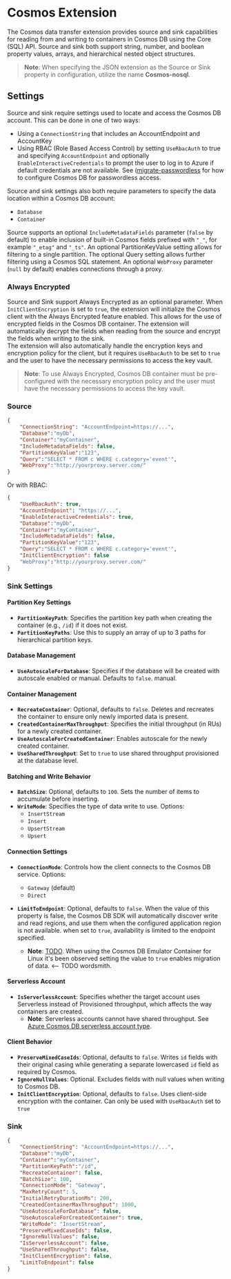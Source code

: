 # Cosmos Extension

The Cosmos data transfer extension provides source and sink capabilities for reading from and writing to containers in Cosmos DB using the Core (SQL) API. Source and sink both support string, number, and boolean property values, arrays, and hierarchical nested object structures.

> **Note**: When specifying the JSON extension as the Source or Sink property in configuration, utilize the name **Cosmos-nosql**.

## Settings

Source and sink require settings used to locate and access the Cosmos DB account. This can be done in one of two ways:

- Using a `ConnectionString` that includes an AccountEndpoint and AccountKey
- Using RBAC (Role Based Access Control) by setting `UseRbacAuth` to true and specifying `AccountEndpoint` and optionally `EnableInteractiveCredentials` to prompt the user to log in to Azure if default credentials are not available. See ([migrate-passwordless](https://learn.microsoft.com/azure/cosmos-db/nosql/migrate-passwordless?tabs=sign-in-azure-cli%2Cdotnet%2Cazure-portal-create%2Cazure-portal-associate%2Capp-service-identity) for how to configure Cosmos DB for passwordless access.

Source and sink settings also both require parameters to specify the data location within a Cosmos DB account:

- `Database`
- `Container`

Source supports an optional `IncludeMetadataFields` parameter (`false` by default) to enable inclusion of built-in Cosmos fields prefixed with `"_"`, for example `"_etag"` and `"_ts"`. An optional PartitionKeyValue setting allows for filtering to a single partition. The optional Query setting allows further filtering using a Cosmos SQL statement. An optional `WebProxy` parameter (`null` by default) enables connections through a proxy.

### Always Encrypted

Source and Sink support Always Encrypted as an optional parameter. When `InitClientEncryption` is set to `true`, the extension will initialize the Cosmos client with the Always Encrypted feature enabled. This allows for the use of encrypted fields in the Cosmos DB container. The extension will automatically decrypt the fields when reading from the source and encrypt the fields when writing to the sink. 
</br>
The extension will also automatically handle the encryption keys and encryption policy for the client, but it requires `UseRbacAuth` to be set to `true` and the user to have the necessary permissions to access the key vault.
</br>
> **Note**: To use Always Encrypted, Cosmos DB container must be pre-configured with the necessary encryption policy and the user must have the necessary permissions to access the key vault.

### Source

```json
{
    "ConnectionString": "AccountEndpoint=https://...",
    "Database":"myDb",
    "Container":"myContainer",
    "IncludeMetadataFields": false,
    "PartitionKeyValue":"123",
    "Query":"SELECT * FROM c WHERE c.category='event'",
    "WebProxy":"http://yourproxy.server.com/"
}
```

Or with RBAC:

```json
{
    "UseRbacAuth": true,
    "AccountEndpoint": "https://...",
    "EnableInteractiveCredentials": true,
    "Database":"myDb",
    "Container":"myContainer",
    "IncludeMetadataFields": false,
    "PartitionKeyValue":"123",
    "Query":"SELECT * FROM c WHERE c.category='event'",
    "InitClientEncryption": false
    "WebProxy":"http://yourproxy.server.com/"
}
```

### Sink Settings

#### **Partition Key Settings**
- **`PartitionKeyPath`**: Specifies the partition key path when creating the container (e.g., `/id`) if it does not exist.
- **`PartitionKeyPaths`**: Use this to supply an array of up to 3 paths for hierarchical partition keys.

#### **Database Management**
- **`UseAutoscaleForDatabase`**: Specifies if the database will be created with autoscale enabled or manual. Defaults to `false`. manual.

#### **Container Management**
- **`RecreateContainer`**: Optional, defaults to `false`. Deletes and recreates the container to ensure only newly imported data is present.
- **`CreatedContainerMaxThroughput`**: Specifies the initial throughput (in RUs) for a newly created container.
- **`UseAutoscaleForCreatedContainer`**: Enables autoscale for the newly created container.
- **`UseSharedThroughput`**: Set to `true` to use shared throughput provisioned at the database level.

#### **Batching and Write Behavior**
- **`BatchSize`**: Optional, defaults to `100`. Sets the number of items to accumulate before inserting.
- **`WriteMode`**: Specifies the type of data write to use. Options:
  - `InsertStream`
  - `Insert`
  - `UpsertStream`
  - `Upsert`

#### **Connection Settings**
- **`ConnectionMode`**: Controls how the client connects to the Cosmos DB service. Options:
  - `Gateway` (default)
  - `Direct`

- **`LimitToEndpoint`**: Optional, defaults to `false`. When the value of this property is false, the Cosmos DB SDK will automatically discover
  write and read regions, and use them when the configured application region is not available. 
  when set to `true`, availability is limited to the endpoint specified.
  - **Note**: [TODO](LINK). When using the Cosmos DB Emulator Container for Linux it's been observed
    setting the value to `true` enables migration of data. <-- TODO wordsmith.  

#### **Serverless Account**
- **`IsServerlessAccount`**: Specifies whether the target account uses Serverless instead of Provisioned throughput, which affects the way containers are created.
  - **Note**: Serverless accounts cannot have shared throughput. See [Azure Cosmos DB serverless account type](https://learn.microsoft.com/azure/cosmos-db/serverless#use-serverless-resources).

#### **Client Behavior**
- **`PreserveMixedCaseIds`**: Optional, defaults to `false`. Writes `id` fields with their original casing while generating a separate lowercased `id` field as required by Cosmos.
- **`IgnoreNullValues`**: Optional. Excludes fields with null values when writing to Cosmos DB.
- **`InitClientEncryption`**: Optional, defaults to `false`. Uses client-side encryption with the container. Can only be used with `UseRbacAuth` set to `true`

### Sink

```json
{
    "ConnectionString": "AccountEndpoint=https://...",
    "Database":"myDb",
    "Container":"myContainer",
    "PartitionKeyPath":"/id",
    "RecreateContainer": false,
    "BatchSize": 100,
    "ConnectionMode": "Gateway",
    "MaxRetryCount": 5,
    "InitialRetryDurationMs": 200,
    "CreatedContainerMaxThroughput": 1000,
    "UseAutoscaleForDatabase": false,
    "UseAutoscaleForCreatedContainer": true,
    "WriteMode": "InsertStream",
    "PreserveMixedCaseIds": false,
    "IgnoreNullValues": false,
    "IsServerlessAccount": false,
    "UseSharedThroughput": false,
    "InitClientEncryption": false,
    "LimitToEndpoint": false
}
```
